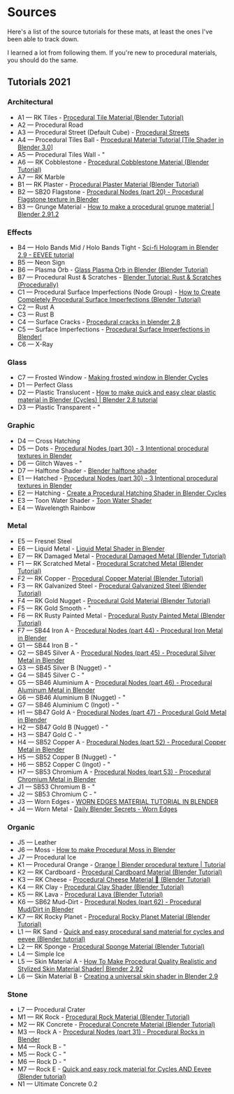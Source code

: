 # Sources

Here's a list of the source tutorials for these mats, at least the ones I've been able to track down.

I learned a lot from following them. If you're new to procedural materials, you should do the same.

## Tutorials 2021

### Architectural

- A1 — RK Tiles - [Procedural Tile Material (Blender Tutorial)](https://www.youtube.com/watch?v=wccIBwnfhrM)
- A2 — Procedural Road
- A3 — Procedural Street (Default Cube) - [Procedural Streets](https://www.youtube.com/watch?v=-6GxKIReJ_0)
- A4 — Procedural Tiles Ball - [Procedural Material Tutorial [Tile Shader in Blender 3.0]](https://www.youtube.com/watch?v=Hl8nfblJNF80)
- A5 — Procedural Tiles Wall - "
- A6 — RK Cobblestone - [Procedural Cobblestone Material (Blender Tutorial)](https://www.youtube.com/watch?v=9Tq-6HReNEk)
- A7 — RK Marble
- B1 — RK Plaster - [Procedural Plaster Material (Blender Tutorial)](https://www.youtube.com/watch?v=EwB3HWcUdEk)
- B2 — SB20 Flagstone - [Procedural Nodes (part 20) - Procedural Flagstone texture in Blender](https://www.youtube.com/watch?v=JpJ3sEHfXJU)
- B3 — Grunge Material - [How to make a procedural grunge material | Blender 2.91.2](https://www.youtube.com/watch?v=Uf2BWRPwI8M)

### Effects

- B4 — Holo Bands Mid / Holo Bands Tight - [Sci-fi Hologram in Blender 2.9 - EEVEE tutorial](https://www.youtube.com/watch?v=WPmdjoIIAlc&feature=emb_title)
- B5 — Neon Sign
- B6 — Plasma Orb - [Glass Plasma Orb in Blender (Blender Tutorial)](https://www.youtube.com/watch?v=rtPzXrZ23k0)
- B7 — Procedural Rust & Scratches - [Blender Tutorial: Rust & Scratches (Procedurally)](https://www.youtube.com/watch?v=WxAuE6tmKmo)
- C1 — Procedural Surface Imperfections (Node Group) - [How to Create Completely Procedural Surface Imperfections (Blender Tutorial)](https://www.youtube.com/watch?v=YL1LjaPL9IM)
- C2 — Rust A
- C3 — Rust B
- C4 — Surface Cracks - [Procedural cracks in blender 2.8](https://www.youtube.com/watch?v=NgQXgXCR3TE)
- C5 — Surface Imperfections - [Procedural Surface Imperfections in Blender!](https://www.youtube.com/watch?v=tiuGJw8vyvU)
- C6 — X-Ray

### Glass

- C7 — Frosted Window - [Making frosted window in Blender Cycles](https://www.youtube.com/watch?v=-au3FknKUhs)
- D1 — Perfect Glass
- D2 — Plastic Translucent - [How to make quick and easy clear plastic material in Blender (Cycles) | Blender 2.8 tutorial](https://www.youtube.com/watch?v=JSyU8IlF2fE)
- D3 — Plastic Transparent - "

### Graphic

- D4 — Cross Hatching
- D5 — Dots - [Procedural Nodes (part 30) - 3 Intentional procedural textures in Blender](https://www.youtube.com/watch?v=p2kBslArMBg)
- D6 — Glitch Waves - "
- D7 — Halftone Shader - [Blender halftone shader](https://www.youtube.com/watch?v=nj4zkFPE1cA)
- E1 — Hatched - [Procedural Nodes (part 30) - 3 Intentional procedural textures in Blender](https://www.youtube.com/watch?v=p2kBslArMBg)
- E2 — Hatching - [Create a Procedural Hatching Shader in Blender Cycles](https://www.youtube.com/watch?v=KXD2eQe3F8Q)
- E3 — Toon Water Shader - [Toon Water Shader](https://www.youtube.com/watch?v=P99WGAZf20s&feature=emb_title)
- E4 — Wavelength Rainbow

### Metal

- E5 — Fresnel Steel
- E6 — Liquid Metal - [Liquid Metal Shader in Blender](https://www.youtube.com/watch?v=wVlWFHb2L1c)
- E7 — RK Damaged Metal - [Procedural Damaged Metal (Blender Tutorial)](https://www.youtube.com/watch?v=MieQfrfHrJY)
- F1 — RK Scratched Metal - [Procedural Scratched Metal (Blender Tutorial)](https://www.youtube.com/watch?v=qMCuDjXjsZ0)
- F2 — RK Copper - [Procedural Copper Material (Blender Tutorial)](https://www.youtube.com/watch?v=3k3Q4o0gh4Y)
- F3 — RK Galvanized Steel - [Procedural Galvanized Steel (Blender Tutorial)](https://www.youtube.com/watch?v=ECl2pQ1jQm8)
- F4 — RK Gold Nugget - [Procedural Gold Material (Blender Tutorial)](https://www.youtube.com/watch?v=XXZtuPVTU6o)
- F5 — RK Gold Smooth - "
- F6 — RK Rusty Painted Metal - [Procedural Rusty Painted Metal (Blender Tutorial)](https://www.youtube.com/watch?v=waCeHg7yHMw)
- F7 — SB44 Iron A - [Procedural Nodes (part 44) - Procedural Iron Metal in Blender](https://www.youtube.com/watch?v=Na8ioGOp7Cc)
- G1 — SB44 Iron B - "
- G2 — SB45 Silver A - [Procedural Nodes (part 45) - Procedural Silver Metal in Blender](https://www.youtube.com/watch?v=0yMlL7cs0Ug)
- G3 — SB45 Silver B (Nugget) - "
- G4 — SB45 Silver C - "
- G5 — SB46 Aluminium A - [Procedural Nodes (part 46) - Procedural Aluminum Metal in Blender](https://www.youtube.com/watch?v=FY0lR96Mwas)
- G6 — SB46 Aluminium B (Nugget) - "
- G7 — SB46 Aluminium C (Ingot) - "
- H1 — SB47 Gold A - [Procedural Nodes (part 47) - Procedural Gold Metal in Blender](https://www.youtube.com/watch?v=Bfq9n37oz2I)
- H2 — SB47 Gold B (Nugget) - "
- H3 — SB47 Gold C - "
- H4 — SB52 Copper A - [Procedural Nodes (part 52) - Procedural Copper Metal in Blender](https://www.youtube.com/watch?v=HQhwXG-AFig)
- H5 — SB52 Copper B (Nugget) - "
- H6 — SB52 Copper C (Ingot) - "
- H7 — SB53 Chromium A - [Procedural Nodes (part 53) - Procedural Chromium Metal in Blender](https://www.youtube.com/watch?v=bdQV_N13hkg)
- J1 — SB53 Chromium B - "
- J2 — SB53 Chromium C - "
- J3 — Worn Edges - [WORN EDGES MATERIAL TUTORIAL IN BLENDER](https://www.youtube.com/watch?v=dhuKAg3W19I)
- J4 — Worn Metal - [Daily Blender Secrets - Worn Edges](https://www.youtube.com/watch?v=R0vhlxhCUFw)

### Organic

- J5 — Leather
- J6 — Moss - [How to make Procedural Moss in Blender](https://www.youtube.com/watch?v=zs38-WOvdXM)
- J7 — Procedural Ice
- K1 — Procedural Orange - [Orange | Blender procedural texture | Tutorial](https://www.youtube.com/watch?v=R3Q5dvtzCGE)
- K2 — RK Cardboard - [Procedural Cardboard Material (Blender Tutorial)](https://www.youtube.com/watch?v=lHaFHPz46kM)
- K3 — RK Cheese - [Procedural Cheese Material 🧀 (Blender Tutorial)](https://www.youtube.com/watch?v=Tjlt3V7W08A)
- K4 — RK Clay - [Procedural Clay Shader (Blender Tutorial)](https://www.youtube.com/watch?v=q3J1Sz8y3zQ)
- K5 — RK Lava - [Procedural Lava (Blender Tutorial)](https://www.youtube.com/watch?v=iTY5ren8WTc)
- K6 — SB62 Mud-Dirt - [Procedural Nodes (part 62) - Procedural Mud/Dirt in Blender](https://www.youtube.com/watch?v=5YES67jrR5I)
- K7 — RK Rocky Planet - [Procedural Rocky Planet Material (Blender Tutorial)](https://www.youtube.com/watch?v=N7osHirLuMY)
- L1 — RK Sand - [Quick and easy procedural sand material for cycles and eevee (Blender tutorial)](https://www.youtube.com/watch?v=W3xp3jciQN8)
- L2 — RK Sponge - [Procedural Sponge Material (Blender Tutorial)](https://www.youtube.com/watch?v=VvD0ql9OvdE)
- L4 — Simple Ice
- L5 — Skin Material A - [How To Make Procedural Quality Realistic and Stylized Skin Material Shader| Blender 2.92](https://www.youtube.com/watch?v=ANJ8RFlp1B8)
- L6 — Skin Material B - [Creating a universal skin shader in Blender 2.9](https://www.youtube.com/watch?v=NfDItjSmJJA)

### Stone

- L7 — Procedural Crater
- M1 — RK Rock - [Procedural Rock Material (Blender Tutorial)](https://www.youtube.com/watch?v=aq25CWtsLBY)
- M2 — RK Concrete - [Procedural Concrete Material (Blender Tutorial)](https://www.youtube.com/watch?v=XDqRa0ExDqs)
- M3 — Rock A - [Procedural Nodes (part 31) - Procedural Rocks in Blender](https://www.youtube.com/watch?v=i4N9CrzoQHA)
- M4 — Rock B - "
- M5 — Rock C - "
- M6 — Rock D - "
- M7 — Rock E - [Quick and easy rock material for Cycles AND Eevee (Blender tutorial)](https://www.youtube.com/watch?v=YpktG9CcSKY&feature=youtu.be)
- N1 — Ultimate Concrete 0.2

<!-- - Noisy Voronoi Bump
- Procedural Asphalt - [Realistic Asphalt Material (Blender Tutorial)](https://www.youtube.com/watch?v=gnA9Ge9xI80)
- Procedural Bricks - [Learn to create Procedural Bricks in less than 3 minutes in Blender - Blender 2.9 Eevee](https://www.youtube.com/watch?v=pejoJfyROC0)
- Procedural Painted Wall - [The Easy Way To Make Beautiful Interiors In Blender](https://www.youtube.com/watch?v=PoSvCn1Jl6g)
- Procedural Scratches - [Procedural Scratches in Blender in Under 3 Minutes](https://www.youtube.com/watch?v=cnjtFfz5OLg)
- Water Puddles
- Wet Surface -->
